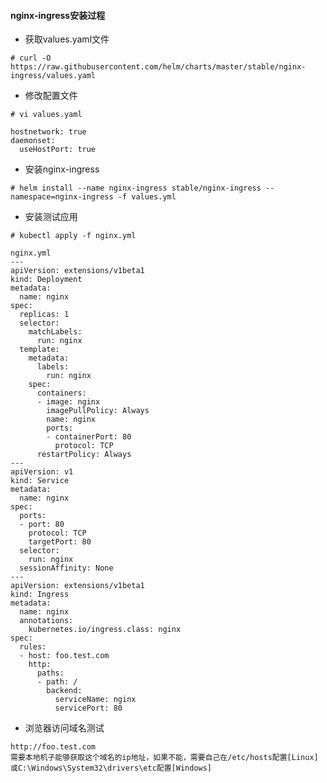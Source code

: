 #### nginx-ingress安装过程

- 获取values.yaml文件

`# curl -O https://raw.githubusercontent.com/helm/charts/master/stable/nginx-ingress/values.yaml`

- 修改配置文件

`# vi values.yaml`

```
hostnetwork: true
daemonset:
  useHostPort: true
```

- 安装nginx-ingress

`# helm install --name nginx-ingress stable/nginx-ingress --namespace=nginx-ingress -f values.yml`

- 安装测试应用

`# kubectl apply -f nginx.yml`
```
nginx.yml
---
apiVersion: extensions/v1beta1
kind: Deployment
metadata:
  name: nginx
spec:
  replicas: 1
  selector:
    matchLabels:
      run: nginx
  template:
    metadata:
      labels:
        run: nginx
    spec:
      containers:
      - image: nginx
        imagePullPolicy: Always
        name: nginx
        ports:
        - containerPort: 80
          protocol: TCP
      restartPolicy: Always
---
apiVersion: v1
kind: Service
metadata:
  name: nginx
spec:
  ports:
  - port: 80
    protocol: TCP
    targetPort: 80
  selector:
    run: nginx
  sessionAffinity: None
---
apiVersion: extensions/v1beta1
kind: Ingress
metadata:
  name: nginx
  annotations:
    kubernetes.io/ingress.class: nginx
spec:
  rules:
  - host: foo.test.com
    http:
      paths:
      - path: /
        backend:
          serviceName: nginx
          servicePort: 80

```

- 浏览器访问域名测试

```
http://foo.test.com
需要本地机子能够获取这个域名的ip地址，如果不能，需要自己在/etc/hosts配置[Linux]或C:\Windows\System32\drivers\etc配置[Windows]
```